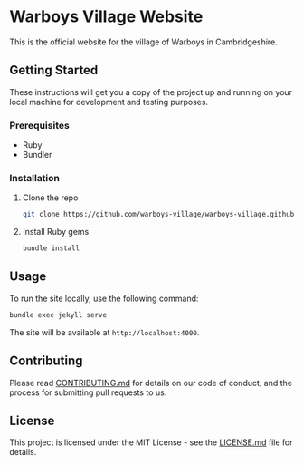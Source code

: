 # Warboys Village Website

This is the official website for the village of Warboys in Cambridgeshire.

## Getting Started

These instructions will get you a copy of the project up and running on your local machine for development and testing purposes.

### Prerequisites

*   Ruby
*   Bundler

### Installation

1.  Clone the repo
    ```sh
    git clone https://github.com/warboys-village/warboys-village.github.io.git
    ```
2.  Install Ruby gems
    ```sh
    bundle install
    ```

## Usage

To run the site locally, use the following command:

```sh
bundle exec jekyll serve
```

The site will be available at `http://localhost:4000`.

## Contributing

Please read [CONTRIBUTING.md](CONTRIBUTING.md) for details on our code of conduct, and the process for submitting pull requests to us.

## License

This project is licensed under the MIT License - see the [LICENSE.md](LICENSE.md) file for details.
